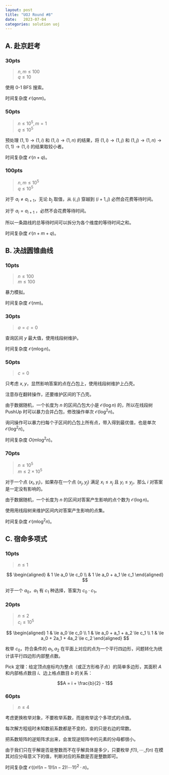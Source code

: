 ```yaml
---
layout: post
title: "UOJ Round #8"
date:   2023-07-04
categories: solution uoj
---
```


## A. 赴京赶考

### 30pts

>   $n, m \le 100$  
>   $q \le 10$

使用 0-1 BFS 搜索。

时间复杂度 $\mathcal O(qnm)$。

### 50pts

>   $n \le 10^5, m = 1$  
>   $q \le 10^5$

预处理 $(1, 1) \rightarrow (1, i)$ 和 $(1, i) \rightarrow (1, n)$ 的结果，将 $(1, i) \rightarrow (1, j)$ 和 $(1, j) \rightarrow (1, n) \rightarrow (1, 1) \rightarrow (1, i)$ 的结果取较小者。

时间复杂度 $\mathcal O(n + q)$。

### 100pts

>   $n, m \le 10^5$  
>   $q \le 10^5$

对于 $a_i \neq a_{i + 1}$，无论 $b_j$ 取值，从 $(i, j)$ 穿越到 $(i + 1, j)$ 必然会花费等待时间。

对于 $a_i = a_{i + 1}$ ，必然不会花费等待时间。

所以一条路线的总等待时间可以拆分为各个维度的等待时间之和。

时间复杂度 $\mathcal O(n + m + q)$。

## B. 决战圆锥曲线

### 10pts

>   $n \le 100$  
>   $m \le 100$

暴力模拟。

时间复杂度 $\mathcal O(nm)$。

### 30pts

>   $a = c = 0$

查询区间 $y$ 最大值，使用线段树维护。

时间复杂度 $\mathcal O(m \log n)$。

### 50pts

>   $c = 0$

只考虑 $x, y$，显然影响答案的点在凸包上，使用线段树维护上凸壳。

注意存在翻转操作，还要维护区间的下凸壳。

由于数据随机，一个长度为 $n$ 的区间凸包大小是 $\mathcal O(\log n)$ 的，所以在线段树 PushUp 时可以暴力合并凸包，修改操作单次 $\mathcal O(\log^2 n)$。

询问操作可以暴力扫每个子区间的凸包上所有点，带入得到最优值，也是单次 $\mathcal O(\log^2 n)$。

时间复杂度 $O(m \log^2 n)$。

### 70pts

>   $n \le 10^5$  
>   $m \le 2 \times 10^5$

对于一个点 $(x_i, y_i)$，如果存在一个点 $(x_j, y_j)$ 满足 $x_i \le x_j$ 且 $y_i \le y_j$，那么 $i$ 对答案是一定没有影响的。

由于数据随机，一个长度为 $n$ 的区间对答案产生影响的点个数为 $\mathcal O(\log n)$。

使用用线段树来维护区间内对答案产生影响的点集。

时间复杂度 $\mathcal O(m \log^2 n)$。

## C. 宿命多项式

### 10pts

>   $n \le 1$

$$
\begin{aligned}
    & 1 \le a_0 \le c_0 \\
    & 1 \le a_0 + a_1 \le c_1
\end{aligned}
$$

对于一个 $a_0$，$a_1$ 有 $c_1$ 种选择，答案为 $c_0 \cdot c_1$。

### 20pts

>   $n \le 2$  
>   $c_i \le 10^5$

$$ 
\begin{aligned}
    1 & \le a_0 \le c_0 \\
    1 & \le a_0 + a_1 + a_2 \le c_1 \\
    1 & \le a_0 + 2a_1 + 4a_2 \le c_2
\end{aligned}
$$

枚举 $c_0$，符合条件的 $a_1, a_2$ 在平面上对应的点为一个平行四边形，问题转化为统计该平行四边形内部整点数。

Pick 定理：给定顶点座标均为整点（或正方形格子点）的简单多边形，其面积 $A$ 和内部格点数目 $i$、边上格点数目 $b$ 的关系：

$$A = i + \frac{b}{2} - 1$$

### 60pts

>   $n \le 4$

考虑更换枚举对象，不要枚举系数，而是枚举这个多项式的点值。

每次解方程组时未知数前系数都是不变的，变的只是右边的常数。

把系数矩阵的逆矩阵求出来，会发现逆矩阵中的元素的分母都很小。

由于我们只在乎解是否是整数而不在乎解具体是多少，只要枚举 $f(1), \cdots, f(n)$ 在模其对应分母意义下的值，判断对应的系数是否是整数即可。

时间复杂度 $\mathcal O((n! (n - 1)! (n - 2)! \cdots 1!)^2 \cdot n)$。
